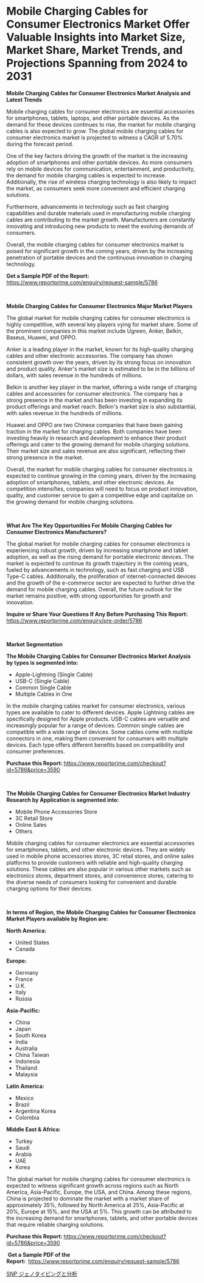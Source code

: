 <p><h1>Mobile Charging Cables for Consumer Electronics Market Offer Valuable Insights into Market Size, Market Share, Market Trends, and Projections Spanning from 2024 to 2031</h1></p><p><strong>Mobile Charging Cables for Consumer Electronics Market Analysis and Latest Trends</strong></p>
<p><p>Mobile charging cables for consumer electronics are essential accessories for smartphones, tablets, laptops, and other portable devices. As the demand for these devices continues to rise, the market for mobile charging cables is also expected to grow. The global mobile charging cables for consumer electronics market is projected to witness a CAGR of 5.70% during the forecast period.</p><p>One of the key factors driving the growth of the market is the increasing adoption of smartphones and other portable devices. As more consumers rely on mobile devices for communication, entertainment, and productivity, the demand for mobile charging cables is expected to increase. Additionally, the rise of wireless charging technology is also likely to impact the market, as consumers seek more convenient and efficient charging solutions.</p><p>Furthermore, advancements in technology such as fast charging capabilities and durable materials used in manufacturing mobile charging cables are contributing to the market growth. Manufacturers are constantly innovating and introducing new products to meet the evolving demands of consumers.</p><p>Overall, the mobile charging cables for consumer electronics market is poised for significant growth in the coming years, driven by the increasing penetration of portable devices and the continuous innovation in charging technology.</p></p>
<p><strong>Get a Sample PDF of the Report:&nbsp;</strong> <a href="https://www.reportprime.com/enquiry/request-sample/5786">https://www.reportprime.com/enquiry/request-sample/5786</a></p>
<p>&nbsp;</p>
<p><strong>Mobile Charging Cables for Consumer Electronics Major Market Players</strong></p>
<p><p>The global market for mobile charging cables for consumer electronics is highly competitive, with several key players vying for market share. Some of the prominent companies in this market include Ugreen, Anker, Belkin, Baseus, Huawei, and OPPO.</p><p>Anker is a leading player in the market, known for its high-quality charging cables and other electronic accessories. The company has shown consistent growth over the years, driven by its strong focus on innovation and product quality. Anker's market size is estimated to be in the billions of dollars, with sales revenue in the hundreds of millions.</p><p>Belkin is another key player in the market, offering a wide range of charging cables and accessories for consumer electronics. The company has a strong presence in the market and has been investing in expanding its product offerings and market reach. Belkin's market size is also substantial, with sales revenue in the hundreds of millions.</p><p>Huawei and OPPO are two Chinese companies that have been gaining traction in the market for charging cables. Both companies have been investing heavily in research and development to enhance their product offerings and cater to the growing demand for mobile charging solutions. Their market size and sales revenue are also significant, reflecting their strong presence in the market.</p><p>Overall, the market for mobile charging cables for consumer electronics is expected to continue growing in the coming years, driven by the increasing adoption of smartphones, tablets, and other electronic devices. As competition intensifies, companies will need to focus on product innovation, quality, and customer service to gain a competitive edge and capitalize on the growing demand for mobile charging solutions.</p></p>
<p>&nbsp;</p>
<p><strong>What Are The Key Opportunities For Mobile Charging Cables for Consumer Electronics Manufacturers?</strong></p>
<p><p>The global market for mobile charging cables for consumer electronics is experiencing robust growth, driven by increasing smartphone and tablet adoption, as well as the rising demand for portable electronic devices. The market is expected to continue its growth trajectory in the coming years, fueled by advancements in technology, such as fast charging and USB Type-C cables. Additionally, the proliferation of internet-connected devices and the growth of the e-commerce sector are expected to further drive the demand for mobile charging cables. Overall, the future outlook for the market remains positive, with strong opportunities for growth and innovation.</p></p>
<p><strong>Inquire or Share Your Questions If Any Before Purchasing This Report:</strong> <a href="https://www.reportprime.com/enquiry/pre-order/5786">https://www.reportprime.com/enquiry/pre-order/5786</a></p>
<p>&nbsp;</p>
<p><strong>Market Segmentation</strong></p>
<p><strong>The Mobile Charging Cables for Consumer Electronics Market Analysis by types is segmented into:</strong></p>
<p><ul><li>Apple-Lightning (Single Cable)</li><li>USB-C (Single Cable)</li><li>Common Single Cable</li><li>Multiple Cables in One</li></ul></p>
<p><p>In the mobile charging cables market for consumer electronics, various types are available to cater to different devices. Apple Lightning cables are specifically designed for Apple products. USB-C cables are versatile and increasingly popular for a range of devices. Common single cables are compatible with a wide range of devices. Some cables come with multiple connectors in one, making them convenient for consumers with multiple devices. Each type offers different benefits based on compatibility and consumer preferences.</p></p>
<p><strong>Purchase this Report:&nbsp;</strong><a href="https://www.reportprime.com/checkout?id=5786&price=3590">https://www.reportprime.com/checkout?id=5786&price=3590</a></p>
<p>&nbsp;</p>
<p><strong>The Mobile Charging Cables for Consumer Electronics Market Industry Research by Application is segmented into:</strong></p>
<p><ul><li>Mobile Phone Accessories Store</li><li>3C Retail Store</li><li>Online Sales</li><li>Others</li></ul></p>
<p><p>Mobile charging cables for consumer electronics are essential accessories for smartphones, tablets, and other electronic devices. They are widely used in mobile phone accessories stores, 3C retail stores, and online sales platforms to provide customers with reliable and high-quality charging solutions. These cables are also popular in various other markets such as electronics stores, department stores, and convenience stores, catering to the diverse needs of consumers looking for convenient and durable charging options for their devices.</p></p>
<p>&nbsp;</p>
<p><strong>In terms of Region, the Mobile Charging Cables for Consumer Electronics Market Players available by Region are:</strong></p>
<p>
    <p> <strong> North America: </strong>
        <ul>
            <li>United States</li>
            <li>Canada</li>
        </ul>
        </p> 
    <p> <strong> Europe: </strong>
        <ul>
            <li>Germany</li>
            <li>France</li>
            <li>U.K.</li>
            <li>Italy</li>
            <li>Russia</li>
        </ul>
        </p> 
    <p> <strong> Asia-Pacific: </strong>
        <ul>
            <li>China</li>
            <li>Japan</li>
            <li>South Korea</li>
            <li>India</li>
            <li>Australia</li>
            <li>China Taiwan</li>
            <li>Indonesia</li>
            <li>Thailand</li>
            <li>Malaysia</li>
        </ul>
        </p> 
    <p> <strong> Latin America: </strong>
        <ul>
            <li>Mexico</li>
            <li>Brazil</li>
            <li>Argentina Korea</li>
            <li>Colombia</li>
        </ul>
        </p> 
    <p> <strong> Middle East & Africa: </strong>
        <ul>
            <li>Turkey</li>
            <li>Saudi</li>
            <li>Arabia</li>
            <li>UAE</li>
            <li>Korea</li>
        </ul>
    </p>
    </p>
<p><p>The global market for mobile charging cables for consumer electronics is expected to witness significant growth across regions such as North America, Asia-Pacific, Europe, the USA, and China. Among these regions, China is projected to dominate the market with a market share of approximately 35%, followed by North America at 25%, Asia-Pacific at 20%, Europe at 15%, and the USA at 5%. This growth can be attributed to the increasing demand for smartphones, tablets, and other portable devices that require reliable charging solutions.</p></p>
<p><strong>Purchase this Report: </strong><a href="https://www.reportprime.com/checkout?id=5786&price=3590">https://www.reportprime.com/checkout?id=5786&price=3590</a></p>
<p>&nbsp;<strong>Get a Sample PDF of the Report:&nbsp;&nbsp;</strong><a href="https://www.reportprime.com/enquiry/request-sample/5786">https://www.reportprime.com/enquiry/request-sample/5786</a></p>
<p><strong></strong></p>
<p><p><a href="https://medium.com/@rudysimonis2023/snp%E3%82%B8%E3%82%A7%E3%83%8E%E3%82%BF%E3%82%A4%E3%83%94%E3%83%B3%E3%82%B0%E3%81%8A%E3%82%88%E3%81%B3%E5%88%86%E6%9E%90%E5%B8%82%E5%A0%B4%E3%83%A1%E3%83%88%E3%83%AA%E3%82%AF%E3%82%B9%E3%81%AE%E3%83%87%E3%82%B3%E3%83%BC%E3%83%87%E3%82%A3%E3%83%B3%E3%82%B0-%E5%B8%82%E5%A0%B4%E3%82%B7%E3%82%A7%E3%82%A2-%E3%83%88%E3%83%AC%E3%83%B3%E3%83%89-%E3%81%8A%E3%82%88%E3%81%B3%E6%88%90%E9%95%B7%E3%83%91%E3%82%BF%E3%83%BC%E3%83%B3-69be75d0fd83">SNP ジェノタイピングと分析</a></p></p>